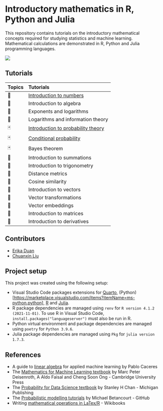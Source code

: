 # Introductory mathematics in R, Python and Julia

This repository contains tutorials on the introductory mathematical concepts required for studying statistics and machine learning. Mathematical calculations are demonstrated in R, Python and Julia programming languages. 

![](https://github.com/erikaduan/Introductory-maths-in-R-and-Python/blob/master/figures/repo_logo.jpg)

## Tutorials

|Topics|Tutorials|
|:-----|:--------|
|:1234:|[Introduction to numbers](https://github.com/erikaduan/maths_in_r_and_python/blob/master/tutorials/numbers-introduction_to_numbers.md)|
|:1234:|Introduction to algebra|
|:1234:|Exponents and logarithms|
|:1234:|Logarithms and information theory|
|:black_joker:|[Introduction to probability theory](https://github.com/erikaduan/maths_in_r_and_python/blob/master/tutorials/probability-introduction_to_probability.md)|
|:black_joker:|[Conditional probability](https://github.com/erikaduan/maths_in_r_and_python/blob/master/tutorials/probability-conditional_probability.md)|
|:black_joker:|Bayes theorem|
|:cookie:|Introduction to summations|
|:compass:|Introduction to trigonometry|
|:compass:|Distance metrics|
|:compass:|Cosine similarity|
|:chopsticks:|Introduction to vectors|
|:chopsticks:|Vector transformations|
|:chopsticks:|Vector embeddings|
|:department_store:|Introduction to matrices|
|:roller_coaster:|Introduction to derivatives|

## Contributors

+ [Erika Duan](https://github.com/erikaduan/)
+ [Chuanxin Liu](https://github.com/codetrainee)

## Project setup   
This project was created using the following setup:  
+ Visual Studio Code packages extensions for [Quarto](https://marketplace.visualstudio.com/items?itemName=quarto.quarto), (Python)[https://marketplace.visualstudio.com/items?itemName=ms-python.python], [R](https://marketplace.visualstudio.com/items?itemName=REditorSupport.r) and [Julia](https://marketplace.visualstudio.com/items?itemName=julialang.language-julia).    
+ R package dependencies are managed using `renv` for `R version 4.1.2 (2021-11-01)`. To use R in Visual Studio Code, `install.packages("languageserver")` must also be run in R.  
+ Python virtual environment and package dependencies are managed using `poetry` for `Python 3.9.6`.    
+ Julia package dependencies are managed using `Pkg` for `julia version 1.7.3`.    

## References

+ A guide to [linear algebra](https://pabloinsente.github.io/intro-linear-algebra) for applied machine learning by Pablo Caceres
+ The [Mathematics for Machine Learning textbook](https://mml-book.github.io/book/mml-book.pdf) by Marc Peter Deisenroth, A Aldo Faisal and Cheng Soon Ong - Cambridge University Press
+ The [Probability for Data Science textbook](https://probability4datascience.com/) by Stanley H Chan - Michigan Publishing
+ The [Probabilistic modelling tutorials](https://betanalpha.github.io/writing/) by Michael Betancourt - GitHub
+ Writing [mathematical operations in LaTex/R](https://en.wikibooks.org/wiki/LaTeX/Mathematics#Fractions_and_Binomials) - Wikibooks
